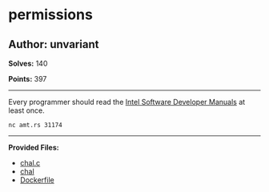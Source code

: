 # permissions

## Author: unvariant

**Solves:** 140

**Points:** 397

---

Every programmer should read the [Intel Software Developer Manuals](https://cdrdv2.intel.com/v1/dl/getContent/671200) at least once.

`nc amt.rs 31174`

---

**Provided Files:**

- [chal.c](./chal/chal.c)
- [chal](./chal/chal)
- [Dockerfile](./chal/Dockerfile)
